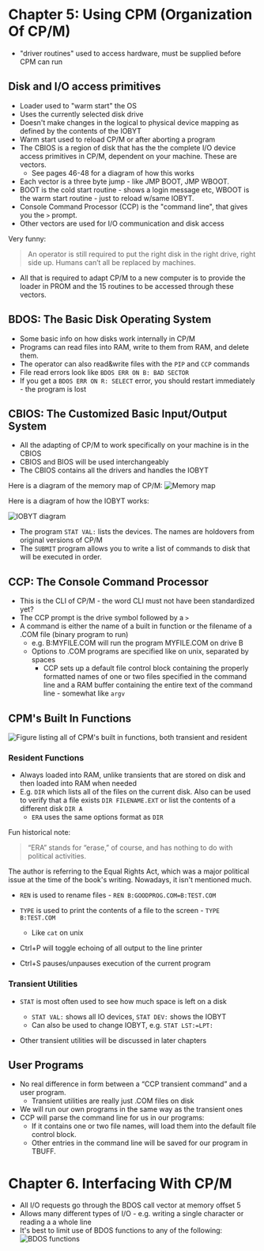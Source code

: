 # Chapter 5: Using CPM (Organization Of CP/M)

-   "driver routines" used to access hardware, must be supplied before CPM can run

## Disk and I/O access primitives

-   Loader used to "warm start" the OS
-   Uses the currently selected disk drive
-   Doesn't make changes in the logical to physical device mapping as defined by the contents of the IOBYT
-   Warm start used to reload CP/M or after aborting a program
-   The CBIOS is a region of disk that has the the complete I/O device access primitives in CP/M, dependent on your machine. These are vectors.
    -   See pages 46-48 for a diagram of how this works
-   Each vector is a three byte jump - like JMP BOOT, JMP WBOOT.
-   BOOT is the cold start routine - shows a login message etc, WBOOT is the warm start routine - just to reload w/same IOBYT.
-   Console Command Processor (CCP) is the "command line", that gives you the `>` prompt.
-   Other vectors are used for I/O communication and disk access

Very funny:

> An operator is still required to put the right disk in the right drive, right side up. Humans can’t all be replaced by machines.

-   All that is required to adapt CP/M to a new computer is to provide the loader in PROM and the 15 routines to be accessed through these vectors.

## BDOS: The Basic Disk Operating System

-   Some basic info on how disks work internally in CP/M
-   Programs can read files into RAM, write to them from RAM, and delete them.
-   The operator can also read&write files with the `PIP` and `CCP` commands
-   File read errors look like `BDOS ERR ON B: BAD SECTOR`
-   If you get a `BDOS ERR ON R: SELECT` error, you should restart immediately - the program is lost

## CBIOS: The Customized Basic Input/Output System

-   All the adapting of CP/M to work specifically on your machine is in the CBIOS
-   CBIOS and BIOS will be used interchangeably
-   The CBIOS contains all the drivers and handles the IOBYT

Here is a diagram of the memory map of CP/M:
![Memory map](https://i.ibb.co/7r3vNbN/image.png)

Here is a diagram of how the IOBYT works:

![IOBYT diagram](https://i.ibb.co/F7rfNmM/image.png)

-   The program `STAT VAL:` lists the devices. The names are holdovers from original versions of CP/M
-   The `SUBMIT` program allows you to write a list of commands to disk that will be executed in order.

## CCP: The Console Command Processor

-   This is the CLI of CP/M - the word CLI must not have been standardized yet?
-   The CCP prompt is the drive symbol followed by a `>`
-   A command is either the name of a built in function or the filename of a .COM file (binary program to run)
    -   e.g. B:MYFILE.COM will run the program MYFILE.COM on drive B
    -   Options to .COM programs are specified like on unix, separated by spaces
        -   CCP sets up a default file control block containing the properly formatted names of one or two files specified in the command line and a RAM buffer containing the entire text of the command line - somewhat like `argv`

## CPM's Built In Functions

![Figure listing all of CPM's built in functions, both transient and resident](https://i.ibb.co/zGKTXs1/image.png)

### Resident Functions

-   Always loaded into RAM, unlike transients that are stored on disk and then loaded into RAM when needed
-   E.g. `DIR` which lists all of the files on the current disk. Also can be used to verify that a file exists `DIR FILENAME.EXT` or list the contents of a different disk `DIR A`
    -   `ERA` uses the same options format as `DIR`

Fun historical note:

> “ERA” stands for “erase,” of course, and has nothing to do with political activities.

The author is referring to the Equal Rights Act, which was a major political issue at the time of the book's writing. Nowadays, it isn't mentioned much.

-   `REN` is used to rename files - `REN B:GOODPROG.COM=B:TEST.COM`
-   `TYPE` is used to print the contents of a file to the screen - `TYPE B:TEST.COM`

    -   Like `cat` on unix

-   Ctrl+P will toggle echoing of all output to the line printer
-   Ctrl+S pauses/unpauses execution of the current program

### Transient Utilities

-   `STAT` is most often used to see how much space is left on a disk

    -   `STAT VAL:` shows all IO devices, `STAT DEV:` shows the IOBYT
    -   Can also be used to change IOBYT, e.g. `STAT LST:=LPT:`

-   Other transient utilities will be discussed in later chapters

## User Programs

-   No real difference in form between a “CCP transient command” and a user program.
    -   Transient utilities are really just .COM files on disk
-   We will run our own programs in the same way as the transient ones
-   CCP will parse the command line for us in our programs:
    -   If it contains one or two file names, will load them into the default file control block.
    -   Other entries in the command line will be saved for our program in TBUFF.

# Chapter 6. Interfacing With CP/M

-   All I/O requests go through the BDOS call vector at memory offset 5
-   Allows many different types of I/O - e.g. writing a single character or reading a a whole line
-   It's best to limit use of BDOS functions to any of the following:
    ![BDOS functions](https://i.ibb.co/rdsjYJ2/image.png)
